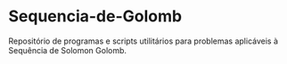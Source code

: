 # Sequencia-de-Golomb
Repositório de programas e scripts utilitários para problemas aplicáveis à Sequência de Solomon Golomb.
